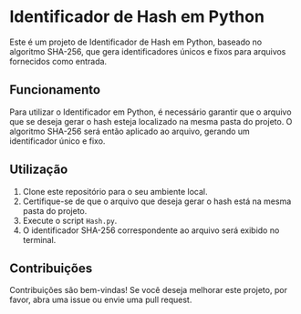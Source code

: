 # Identificador de Hash em Python

Este é um projeto de Identificador de Hash em Python, baseado no algoritmo SHA-256, que gera identificadores únicos e fixos para arquivos fornecidos como entrada.

## Funcionamento

Para utilizar o Identificador em Python, é necessário garantir que o arquivo que se deseja gerar o hash esteja localizado na mesma pasta do projeto. O algoritmo SHA-256 será então aplicado ao arquivo, gerando um identificador único e fixo.

## Utilização

1. Clone este repositório para o seu ambiente local.
2. Certifique-se de que o arquivo que deseja gerar o hash está na mesma pasta do projeto.
3. Execute o script `Hash.py`.
4. O identificador SHA-256 correspondente ao arquivo será exibido no terminal.

## Contribuições

Contribuições são bem-vindas! Se você deseja melhorar este projeto, por favor, abra uma issue ou envie uma pull request.
